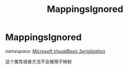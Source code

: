 ﻿---
title: MappingsIgnored
---

# MappingsIgnored
_namespace: [Microsoft.VisualBasic.Serialization](N-Microsoft.VisualBasic.Serialization.html)_

这个属性或者方法不会被用于映射




